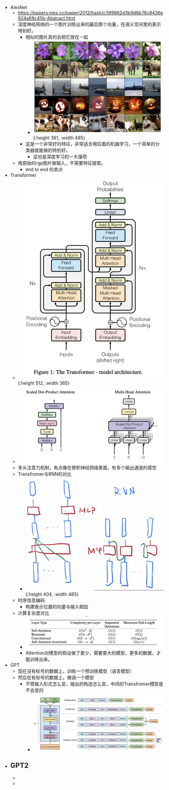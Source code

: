 - AlexNet
	- https://papers.nips.cc/paper/2012/hash/c399862d3b9d6b76c8436e924a68c45b-Abstract.html
	- 深度神经网络的一个图片训练出来的最后那个向量，在语义空间里的表示特别好。
		- 相似的图片真的会把它放在一起
			- ![image.png](../assets/image_1678613647943_0.png){:height 361, :width 485}
		- 这是一个非常好的特征，非常适合用后面的机器学习，一个简单的分类器就能做的特别好。
			- 这也是深度学习的一大强项
	- 用原始的rgp图片做输入，不需要特征提取。
		- end to end 的卖点
- Transformer
	- ![image.png](../assets/image_1678622969998_0.png){:height 512, :width 365}
	- ![image.png](../assets/image_1678623471454_0.png)
	- 多头注意力机制，有点像在卷积神经网络里面，有多个输出通道的感觉
	- Transfromer与RNN的对比
		- ![image.png](../assets/image_1678625172789_0.png){:height 404, :width 485}
	- 时序信息编码
		- 构建表示位置的向量与输入相加
	- 计算复杂度对比
		- ![image.png](../assets/image_1678625611203_0.png)
		- Attention对模型的假设做了更少，需要更大的模型，更多的数据，才能训练出来。
- GPT
	- 现在没有标号的数据上，训练一个预训练模型（语言模型）
	- 然后在有标号的数据上，微调一个模型
		- 不管输入形式怎么变，输出的构造怎么变，中间的Transfromer模型是不会变的
			- ![image.png](../assets/image_1678628067974_0.png)
- GPT2
	-
	-
	-